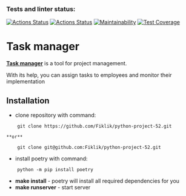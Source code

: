 ### Tests and linter status:
[![Actions Status](https://github.com/Fiklik/python-project-52/actions/workflows/hexlet-check.yml/badge.svg)](https://github.com/Fiklik/python-project-52/actions)
[![Actions Status](https://github.com/Fiklik/python-project-52/actions/workflows/linter-and-test-check.yml/badge.svg)](https://github.com/Fiklik/python-project-52/actions)
[![Maintainability](https://api.codeclimate.com/v1/badges/571269021d84a1cddddd/maintainability)](https://codeclimate.com/github/Fiklik/python-project-52/maintainability)
[![Test Coverage](https://api.codeclimate.com/v1/badges/571269021d84a1cddddd/test_coverage)](https://codeclimate.com/github/Fiklik/python-project-52/test_coverage)


# Task manager
[**Task manager**](https://task-manager-qlk7.onrender.com) is a tool for project management. 

With its help, you can assign tasks to employees and monitor their implementation

## Installation
- clone repository with command:
```
    git clone https://github.com/Fiklik/python-project-52.git
```

    **or**

```
    git clone git@github.com:Fiklik/python-project-52.git
```

- install poetry with command:
```
    python -m pip install poetry
```

- **make install** - poetry will install all required dependencies for you
- **make runserver** - start server